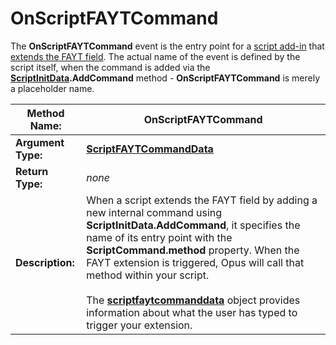 # OnScriptFAYTCommand

The **OnScriptFAYTCommand** event is the entry point for a [script add-in](/Manual/scripting/script_add-ins/RAEDME.md) that [extends the FAYT field](/Manual/scripting/example_scripts/extending_the_fayt.md). The actual name of the event is defined by the script itself, when the command is added via the **[ScriptInitData](../scripting_objects/scriptinitdata.md).AddCommand** method - **OnScriptFAYTCommand** is merely a placeholder name.

| **Method Name:** | OnScriptFAYTCommand |
| --- | --- |
| **Argument Type:** | **[ScriptFAYTCommandData](../scripting_objects/scriptfaytcommanddata.md)** |
| **Return Type:** | *none* |
| **Description:** | When a script extends the FAYT field by adding a new internal command using **ScriptInitData.AddCommand**, it specifies the name of its entry point with the **ScriptCommand.method** property. When the FAYT extension is triggered, Opus will call that method within your script.<br /><br />The **[scriptfaytcommanddata](../scripting_objects/scriptfaytcommanddata.md)** object provides information about what the user has typed to trigger your extension. |


